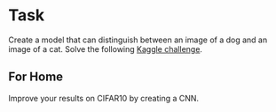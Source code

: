 # Task

Create a model that can distinguish between an image of a dog and an image of a cat. Solve the following [Kaggle challenge](https://www.kaggle.com/datasets/erkamk/cat-and-dog-images-dataset).

## For Home

Improve your results on CIFAR10 by creating a CNN.
